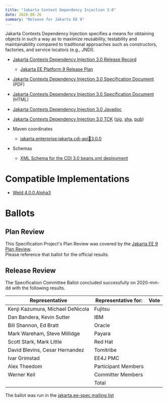 ```yaml
---
title: "Jakarta Context Dependency Injection 3.0"
date: 2020-08-26
summary: "Release for Jakarta EE 9"
---
```


Jakarta Contexts Dependency Injection specifies a means for obtaining objects in such a way as to maximize reusability, testability and maintainability compared to traditional approaches such as constructors, factories, and service locators (e.g., JNDI).

* [Jakarta Contexts Dependency Injection 3.0 Release Record](https://projects.eclipse.org/projects/ee4j.cdi/releases/3.0)
  * [Jakarta EE Platform 9 Release Plan](https://eclipse-ee4j.github.io/jakartaee-platform/jakartaee9/JakartaEE9ReleasePlan)
* [Jakarta Contexts Dependency Injection 3.0 Specification Document](jakarta-cdi-spec-3.0.pdf) (PDF)
* [Jakarta Contexts Dependency Injection 3.0 Specification Document](jakarta-cdi-spec-3.0.html) (HTML)
* [Jakarta Contexts Dependency Injection 3.0 Javadoc](./apidocs)
* [Jakarta Contexts Dependency Injection 3.0 TCK](http://download.eclipse.org/jakartaee/cdi/3.0/cdi-tck-3.0.1-dist.zip)
([sig](http://download.eclipse.org/jakartaee/cdi/3.0/cdi-tck-3.0.1-dist.zip.sig),
[sha](http://download.eclipse.org/jakartaee/cdi/3.0/cdi-tck-3.0.1-dist.zip.sha256),
[pub](https://github.com/jakartaee/specification-committee/blob/master/jakartaee-spec-committee.pub))

* Maven coordinates
  * [jakarta.enterprise:jakarta.cdi-api:jar:3.0.0](https://search.maven.org/artifact/jakarta.enterprise/jakarta.enterprise.cdi-api/3.0.0/jar)

* Schemas
  * [XML Schema for the CDI 3.0 beans.xml deployment](https://jakarta.ee/xml/ns/jakartaee/beans_3_0.xsd)

# Compatible Implementations

* [Weld 4.0.0.Alpha3](https://weld.cdi-spec.org/download/)

# Ballots

## Plan Review

[//]: # (For Jakarta EE 9, the Platform Plan Review covered 95% of the Specification Projects.  For those Projects, just use the following statement in this Plan Review section:)

This Specification Project's Plan Review was covered by the [Jakarta EE 9 Plan Review](https://jakarta.ee/specifications/platform/9/).  
Please reference that ballot for the official results.

[//]: # (If your Project was required to do a standalone Plan Review...  You'll need to perform an official Plan Review ballot and record the results here.)

## Release Review

The Specification Committee Ballot concluded successfully on 2020-mm-dd with the following results.

| Representative                                 | Representative for: | Vote |
|------------------------------------------------|---------------------|------|
| Kenji Kazumura, Michael DeNicola               | Fujitsu             |      |
| Dan Bandera, Kevin Sutter                      | IBM                 |      |
| Bill Shannon, Ed Bratt                         | Oracle              |      |
| Mark Wareham, Steve Millidge                   | Payara              |      |
| Scott Stark, Mark Little                       | Red Hat             |      |
| David Blevins, Cesar Hernandez                 | Tomitribe           |      |
| Ivar Grimstad                                  | EE4J PMC            |      |
| Alex Theedom                                   | Participant Members |      |
| Werner Keil                                    | Committer Members   |      |
|                                                | Total               |      |

The ballot was run in the [jakarta.ee-spec mailing list]()
